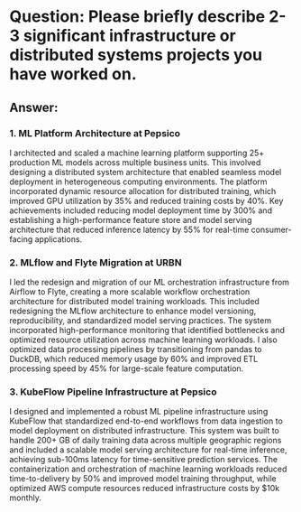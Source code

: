 # Question: Please briefly describe 2-3 significant infrastructure or distributed systems projects you have worked on.

## Answer:

### 1. ML Platform Architecture at Pepsico
I architected and scaled a machine learning platform supporting 25+ production ML models across multiple business units. This involved designing a distributed system architecture that enabled seamless model deployment in heterogeneous computing environments. The platform incorporated dynamic resource allocation for distributed training, which improved GPU utilization by 35% and reduced training costs by 40%. Key achievements included reducing model deployment time by 300% and establishing a high-performance feature store and model serving architecture that reduced inference latency by 55% for real-time consumer-facing applications.

### 2. MLflow and Flyte Migration at URBN
I led the redesign and migration of our ML orchestration infrastructure from Airflow to Flyte, creating a more scalable workflow orchestration architecture for distributed model training workloads. This included redesigning the MLflow architecture to enhance model versioning, reproducibility, and standardized model serving practices. The system incorporated high-performance monitoring that identified bottlenecks and optimized resource utilization across machine learning workloads. I also optimized data processing pipelines by transitioning from pandas to DuckDB, which reduced memory usage by 60% and improved ETL processing speed by 45% for large-scale feature computation.

### 3. KubeFlow Pipeline Infrastructure at Pepsico
I designed and implemented a robust ML pipeline infrastructure using KubeFlow that standardized end-to-end workflows from data ingestion to model deployment on distributed infrastructure. This system was built to handle 200+ GB of daily training data across multiple geographic regions and included a scalable model serving architecture for real-time inference, achieving sub-100ms latency for time-sensitive prediction services. The containerization and orchestration of machine learning workloads reduced time-to-delivery by 50% and improved model training throughput, while optimized AWS compute resources reduced infrastructure costs by $10k monthly.